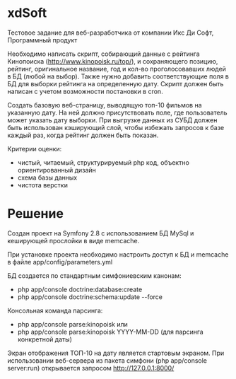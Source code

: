 # xdSoft
Тестовое задание для веб-разработчика от компании Икс Ди Софт, Программный продукт

Необходимо написать скрипт, собирающий данные с рейтинга Кинопоиска (http://www.kinopoisk.ru/top/),
и сохраняющего позицию, рейтинг, оригинальное название, год и кол-во проголосовавших людей в БД (любой на выбор).
Также нужно добавить соответствующие поля в БД для выборки рейтинга на определенную дату.
Скрипт должен быть написан с учетом возможности постановки в cron.

Создать базовую веб-страницу, выводящую топ-10 фильмов на указанную дату. 
На ней должно присутствовать поле, где пользователь может указать дату выборки.
При выгрузке данных из СУБД должен быть использован кэширующий слой, чтобы избежать запросов к базе каждый раз, 
когда рейтинг должен быть показан.

Критерии оценки:
- чистый, читаемый, структурируемый php код, объектно ориентированный дизайн
- схема базы данных
- чистота верстки

# Решение

Создан проект на Symfony 2.8 с использованием БД MySql и кеширующей прослойки в виде memcache.

При установке проекта необходимо настроить доступ к БД и memcache в файле app/config/parameters.yml

БД создается по стандартным симфониевским канонам:

- php app/console doctrine:database:create
- php app/console doctrine:schema:update --force

Консольная команда парсинга:

- php app/console parse:kinopoisk
или
- php app/console parse:kinopoisk YYYY-MM-DD (для парсинга конкретной даты)

Экран отображения ТОП-10 на дату является стартовым экраном.
При использовании веб-сервера из пакета симфони (php app/console server:run) открывается запросом http://127.0.0.1:8000/
